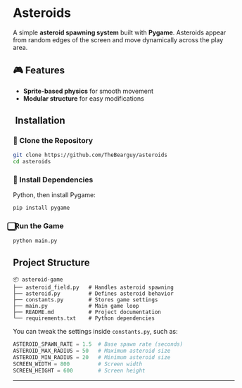 # Asteroids
A simple **asteroid spawning system** built with **Pygame**. Asteroids appear from random edges of the screen and move dynamically across the play area.

## 🎮 Features
- **Sprite-based physics** for smooth movement
- **Modular structure** for easy modifications

## ️ Installation
### ️⃣ Clone the Repository
```sh
git clone https://github.com/TheBearguy/asteroids 
cd asteroids
```

### ️⃣ Install Dependencies
Python, then install Pygame:
```sh
pip install pygame
```

### ⃣ Run the Game
```sh
python main.py
```

## Project Structure
```
📦 asteroid-game
├── asteroid_field.py   # Handles asteroid spawning
├── asteroid.py         # Defines asteroid behavior
├── constants.py        # Stores game settings
├── main.py             # Main game loop
├── README.md           # Project documentation
└── requirements.txt    # Python dependencies
```

You can tweak the settings inside `constants.py`, such as:
```python
ASTEROID_SPAWN_RATE = 1.5  # Base spawn rate (seconds)
ASTEROID_MAX_RADIUS = 50   # Maximum asteroid size
ASTEROID_MIN_RADIUS = 20   # Minimum asteroid size
SCREEN_WIDTH = 800         # Screen width
SCREEN_HEIGHT = 600        # Screen height
```
---

